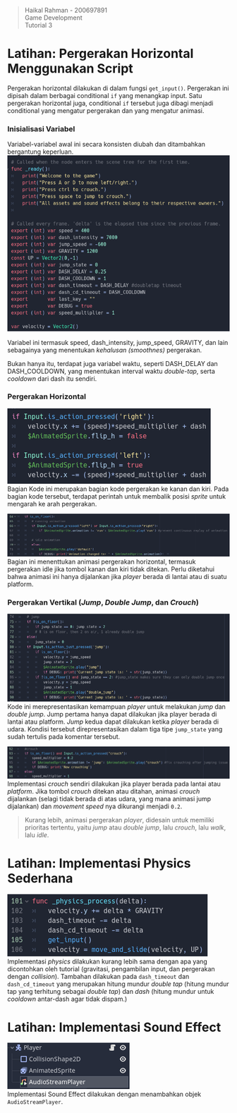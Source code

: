 > Haikal Rahman - 200697891 <br>
> Game Development <br>
> Tutorial 3 <br>


# Latihan: Pergerakan Horizontal Menggunakan Script
Pergerakan horizontal dilakukan di dalam fungsi `get_input()`. Pergerakan ini dipisah dalam berbagai conditional `if` yang menangkap input. Satu pergerakan horizontal juga, conditional `if` tersebut juga dibagi menjadi conditional yang mengatur pergerakan dan yang mengatur animasi.

### Inisialisasi Variabel
Variabel-variabel awal ini secara konsisten diubah dan ditambahkan bergantung keperluan.
![Inisialisasi Variabel](./markdown-assets/init-variable.png)

Variabel ini termasuk speed, dash_intensity, jump_speed, GRAVITY, dan lain sebagainya yang menentukan *kehalusan (smoothnes)* pergerakan. 

Bukan hanya itu, terdapat juga variabel waktu, seperti DASH_DELAY dan DASH_COOLDOWN, yang menentukan interval waktu *double-tap*, serta *cooldown* dari dash itu sendiri.

### Pergerakan Horizontal
![Kode Pergerakan Horizontal](./markdown-assets/horizontal-movement.png)<br>
Bagian Kode ini merupakan bagian kode pergerakan ke kanan dan kiri. Pada bagian kode tersebut, terdapat perintah untuk membalik posisi *sprite* untuk mengarah ke arah pergerakan.

![Kode Animasi Horizontal dan Idle](./markdown-assets/horizontal-animation.png)<br>
Bagian ini menenttukan animasi pergerakan horizontal, termasuk pergerakan idle jika tombol kanan dan kiri tidak ditekan. Perlu diketahui bahwa animasi ini hanya dijalankan jika *player* berada di lantai atau di suatu platform.

### Pergerakan Vertikal (*Jump*, *Double Jump*, dan *Crouch*)
![Kode Jump dan Double Jump](./markdown-assets/jump.png)<br>
Kode ini merepresentasikan kemampuan *player* untuk melakukan *jump* dan *double jump*. Jump pertama hanya dapat dilakukan jika player berada di lantai atau platform. *Jump* kedua dapat dilakukan ketika *player* berada di udara. Kondisi tersebut direpresentasikan dalam tiga tipe `jump_state` yang sudah tertulis pada komentar tersebut. 

![Kode Crouch](./markdown-assets/crouch.png)<br>
Implementasi *crouch* sendiri dilakukan jika player berada pada lantai atau *platform*. Jika tombol *crouch* ditekan atau ditahan, animasi *crouch* dijalankan (selagi tidak berada di atas udara, yang mana animasi jump dijalankan) dan *movement speed* nya dikurangi menjadi `0.2`. 

> Kurang lebih, animasi pergerakan *player*, didesain untuk memiliki prioritas tertentu, yaitu *jump* atau *double jump*, lalu *crouch*, lalu *walk*, lalu *idle*.

# Latihan: Implementasi Physics Sederhana
![Implementasi Physics](./markdown-assets/physics.png)<br>
Implementasi *physics* dilakukan kurang lebih sama dengan apa yang dicontohkan oleh tutorial (gravitasi, pengambilan input, dan pergerakan dengan *collision*). Tambahan dilakukan pada `dash_timeout` dan `dash_cd_timeout` yang merupakan hitung mundur *double tap* (hitung mundur tap yang terhitung sebagai *double tap*) dan *dash* (hitung mundur untuk *cooldown* antar-dash agar tidak dispam.)

# Latihan: Implementasi Sound Effect
![Implementasi Sound Effect](./markdown-assets/audio.png)<br>
Implementasi Sound Effect dilakukan dengan menambahkan objek `AudioStreamPlayer`.